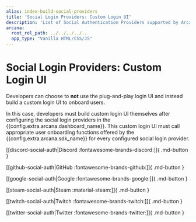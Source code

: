 ```yaml
---
alias: index-build-social-providers
title: 'Social Login Providers: Custom Login UI'
description: 'List of Social Authentication Providers supported by Arcana Auth. Learn how developers can onboard app users with a custom login UI and enable social authentication in apps integrated with the Arcana SDK.'
arcana:
  root_rel_path: ../../../../..
  app_type: "Vanilla HTML/CSS/JS"
---
```


# Social Login Providers: Custom Login UI

Developers can choose to **not** use the plug-and-play login UI and instead build a custom login UI to onboard users. 

In this case, developers must build custom login UI themselves after configuring the social login providers in the {{config.extra.arcana.dashboard_name}}. This custom login UI must call appropriate user onboarding functions offered by the {{config.extra.arcana.sdk_name}} for every configured social login provider.

[[discord-social-auth|Discord :fontawesome-brands-discord:]]{ .md-button }

[[github-social-auth|GitHub :fontawesome-brands-github:]]{ .md-button }

[[google-social-auth|Google :fontawesome-brands-google:]]{ .md-button }

[[steam-social-auth|Steam :material-steam:]]{ .md-button }

[[twitch-social-auth|Twitch :fontawesome-brands-twitch:]]{ .md-button }

[[twitter-social-auth|Twitter :fontawesome-brands-twitter:]]{ .md-button }
